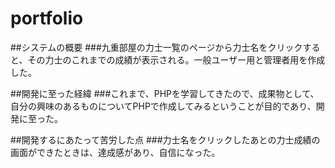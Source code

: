 # portfolio
##システムの概要
###九重部屋の力士一覧のページから力士名をクリックすると、その力士のこれまでの成績が表示される。一般ユーザー用と管理者用を作成した。

##開発に至った経緯
###これまで、PHPを学習してきたので、成果物として、自分の興味のあるものについてPHPで作成してみるということが目的であり、開発に至った。

##開発するにあたって苦労した点
###力士名をクリックしたあとの力士成績の画面ができたときは、達成感があり、自信になった。
